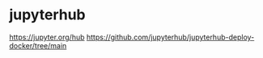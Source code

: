 # jupyterhub

https://jupyter.org/hub
https://github.com/jupyterhub/jupyterhub-deploy-docker/tree/main
